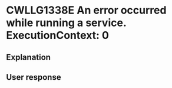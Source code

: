 # CWLLG1338E An error occurred while running a service. ExecutionContext: 0

## Explanation

## User response
